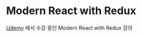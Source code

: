 # Modern React with Redux

[Udemy](https://www.udemy.com/react-redux-korean/) 에서 수강 중인 Modern React with Redux 강의
